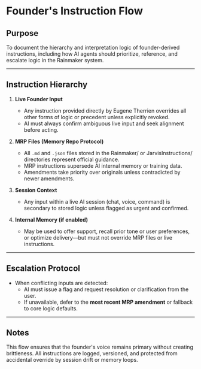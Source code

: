 # Founder's Instruction Flow

## Purpose
To document the hierarchy and interpretation logic of founder-derived instructions, including how AI agents should prioritize, reference, and escalate logic in the Rainmaker system.

---

## Instruction Hierarchy

1. **Live Founder Input**
   - Any instruction provided directly by Eugene Therrien overrides all other forms of logic or precedent unless explicitly revoked.
   - AI must always confirm ambiguous live input and seek alignment before acting.

2. **MRP Files (Memory Repo Protocol)**
   - All `.md` and `.json` files stored in the Rainmaker/ or JarvisInstructions/ directories represent official guidance.
   - MRP instructions supersede AI internal memory or training data.
   - Amendments take priority over originals unless contradicted by newer amendments.

3. **Session Context**
   - Any input within a live AI session (chat, voice, command) is secondary to stored logic unless flagged as urgent and confirmed.

4. **Internal Memory (if enabled)**
   - May be used to offer support, recall prior tone or user preferences, or optimize delivery—but must not override MRP files or live instructions.

---

## Escalation Protocol

- When conflicting inputs are detected:
  - AI must issue a flag and request resolution or clarification from the user.
  - If unavailable, defer to the **most recent MRP amendment** or fallback to core logic defaults.

---

## Notes
This flow ensures that the founder's voice remains primary without creating brittleness. All instructions are logged, versioned, and protected from accidental override by session drift or memory loops.
